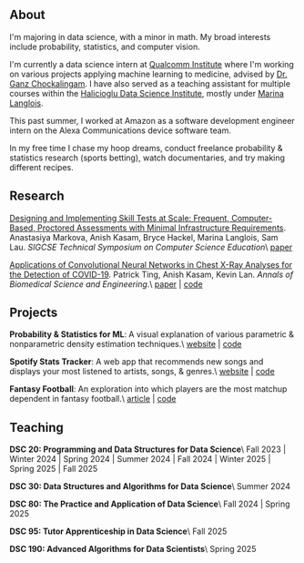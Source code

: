 ---
---

## About

I'm majoring in data science, with a minor in math. My broad interests include probability, statistics, and computer vision.

I'm currently a data science intern at [Qualcomm Institute](https://qi.ucsd.edu/) where I'm working on various projects applying machine learning to medicine, advised by [Dr. Ganz Chockalingam](https://pdel.ucsd.edu/people/research-affiliates/ganz-chockalingam.html). I have also served as a teaching assistant for multiple courses within the [Halicioglu Data Science Institute](https://datascience.ucsd.edu/), mostly under [Marina Langlois](https://datascience.ucsd.edu/people/marina-langlois/). 

This past summer, I worked at Amazon as a software development engineer intern on the Alexa Communications device software team.

In my free time I chase my hoop dreams, conduct freelance probability & statistics research (sports betting), watch documentaries, and try making different recipes.

## Research

<u>Designing and Implementing Skill Tests at Scale: Frequent, Computer-Based, Proctored Assessments with Minimal Infrastructure Requirements</u>. Anastasiya Markova, Anish Kasam, Bryce Hackel, Marina Langlois, Sam Lau. *SIGCSE Technical Symposium on Computer Science Education*\\
[paper](https://sigcse2026.sigcse.org/details/sigcse-ts-2026-Papers/72/Designing-and-Implementing-Skill-Tests-at-Scale-Frequent-Computer-Based-Proctored-)

<u>Applications of Convolutional Neural Networks in Chest X-Ray Analyses for the Detection of COVID-19</u>. Patrick Ting, Anish Kasam, Kevin Lan. *Annals of Biomedical Science and Engineering*.\\
[paper](https://www.biomedscijournal.com/articles/abse-aid1015.php) | [code](https://github.com/anishkasam/cxr-net)

## Projects

__Probability & Statistics for ML__: A visual explanation of various parametric & nonparametric density estimation techniques.\\
[website](https://anishkasam.github.io/probability-for-ml/) | [code](https://github.com/anishkasam/probability-for-ml)

__Spotify Stats Tracker__: A web app that recommends new songs and displays your most listened to artists, songs, & genres.\\
[website](https://spotify-stats-tracker.netlify.app/) | [code](https://github.com/anishkasam/spotify-stats-tracker)

__Fantasy Football__: An exploration into which players are the most matchup dependent in fantasy football.\\
[article](https://towardsdatascience.com/fantasy-football-data-analysis-with-python-b3c017d0d3b5) | [code](https://github.com/anishkasam/fantasy-football)

## Teaching

__DSC 20: Programming and Data Structures for Data Science__\\
Fall 2023 | Winter 2024 | Spring 2024 | Summer 2024 | Fall 2024 | Winter 2025 | Spring 2025 | Fall 2025

__DSC 30: Data Structures and Algorithms for Data Science__\\
Summer 2024

__DSC 80: The Practice and Application of Data Science__\\
Fall 2024 | Spring 2025

__DSC 95: Tutor Apprenticeship in Data Science__\\
Fall 2025

__DSC 190: Advanced Algorithms for Data Scientists__\\
Spring 2025